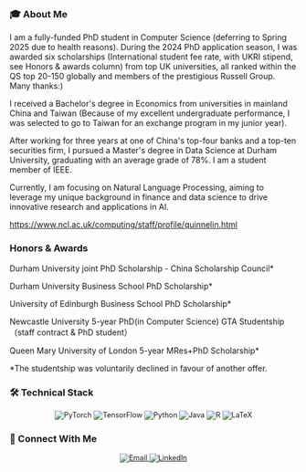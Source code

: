 ### 🎓 About Me  
I am a fully-funded PhD student in Computer Science (deferring to Spring 2025 due to health reasons). During the 2024 PhD application season, I was awarded six scholarships (International student fee rate, with UKRI stipend, see Honors & awards column) from top UK universities, all ranked within the QS top 20-150 globally and members of the prestigious Russell Group. Many thanks:)

I received a Bachelor's degree in Economics from universities in mainland China and Taiwan (Because of my excellent undergraduate performance, I was selected to go to Taiwan for an exchange program in my junior year). 

After working for three years at one of China's top-four banks and a top-ten securities firm, I pursued a Master's degree in Data Science at Durham University, graduating with an average grade of 78%. I am a student member of IEEE.

Currently, I am focusing on Natural Language Processing, aiming to leverage my unique background in finance and data science to drive innovative research and applications in AI.

https://www.ncl.ac.uk/computing/staff/profile/quinnelin.html

</div>  

### Honors & Awards
Durham University joint PhD Scholarship - China Scholarship Council*

Durham University Business School PhD Scholarship*

University of Edinburgh Business School PhD Scholarship*

Newcastle University 5-year PhD(in Computer Science) GTA Studentship （staff contract & PhD student）

Queen Mary University of London 5-year MRes+PhD Scholarship*

*The studentship was voluntarily declined in favour of another offer.

### 🛠️ Technical Stack  
<p align="center" style="font-size: 0.9em">  
  <img src="https://img.shields.io/badge/PyTorch-%23EE4C2C.svg?style=flat-square&logo=PyTorch&logoColor=white" alt="PyTorch" />  
  <img src="https://img.shields.io/badge/TensorFlow-%23FF6F00.svg?style=flat-square&logo=TensorFlow&logoColor=white" alt="TensorFlow" />  
  <img src="https://img.shields.io/badge/python-3670A0?style=flat-square&logo=python&logoColor=ffdd54" alt="Python" />  
  <img src="https://img.shields.io/badge/java-%23ED8B00.svg?style=flat-square&logo=openjdk&logoColor=white" alt="Java" />  
  <img src="https://img.shields.io/badge/r-%23276DC3.svg?style=flat-square&logo=r&logoColor=white" alt="R" />  
  <img src="https://img.shields.io/badge/latex-%23008080.svg?style=flat-square&logo=latex&logoColor=white" alt="LaTeX" />  
</p>  

### 🤝 Connect With Me  
<p align="center" style="font-size: 0.9em">  
  <a href="mailto:yan.quinne.lin@outlook.com">  
    <img src="https://img.shields.io/badge/Email-D14836?style=flat-square&logo=gmail&logoColor=white" alt="Email" />  
  </a>  
  <a href="https://www.linkedin.com/in/quinne-lin-49b171264/">  
    <img src="https://img.shields.io/badge/LinkedIn-0077B5?style=flat-square&logo=linkedin&logoColor=white" alt="LinkedIn" />  
  </a>  
</p>  
